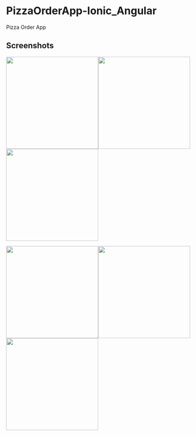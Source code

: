 # PizzaOrderApp-Ionic_Angular

Pizza Order App 


## Screenshots


<img src="https://user-images.githubusercontent.com/55505154/135708742-8e705343-b652-47f2-8d58-d16d95cc6b53.png" width="250"><img src="https://user-images.githubusercontent.com/55505154/135708770-e12e7aed-73a2-4fad-901d-98accee5be04.png" width="250"><img src="https://user-images.githubusercontent.com/55505154/135708774-b599f1ef-3ede-43b7-943a-b09f64e5f835.png" width="250">

<img src="https://user-images.githubusercontent.com/55505154/135708783-2ad20ff1-8f21-4436-a3e6-87ef28abd952.png" width="250"><img src="https://user-images.githubusercontent.com/55505154/135708790-6676fc2d-b6ae-472c-b1b9-e0bdc3a14c71.png" width="250"><img src="https://user-images.githubusercontent.com/55505154/135708799-e444e042-0100-44cf-be1f-ac253803ca08.png" width="250">

